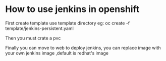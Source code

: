 # How to use jenkins in openshift

First create template use template directory 
eg: oc create -f template/jenkins-persistent.yaml

Then you  must crate a pvc

Finally you can move to web to deploy jenkins, you can replace image with your own jenkins image ,default is redhat's image
